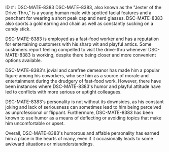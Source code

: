 ID # : DSC-MATE-8383
DSC-MATE-8383, also known as the "Jester of the Drive-Thru," is a young human male with spotted facial features and a penchant for wearing a short peak cap and nerd glasses. DSC-MATE-8383 also sports a gold earring and chain as well as constantly sucking on a candy stick. 

DSC-MATE-8383 is employed as a fast-food worker and has a reputation for entertaining customers with his sharp wit and playful antics. Some customers report feeling compelled to visit the drive-thru whenever DSC-MATE-8383 is working, despite there being closer and more convenient options available. 

DSC-MATE-8383's jovial and carefree demeanor has made him a popular figure among his coworkers, who see him as a source of morale and entertainment during the drudgery of fast-food work. However, there have been instances where DSC-MATE-8383's humor and playful attitude have led to conflicts with more serious or uptight colleagues. 

DSC-MATE-8383's personality is not without its downsides, as his constant joking and lack of seriousness can sometimes lead to him being perceived as unprofessional or flippant. Furthermore, DSC-MATE-8383 has been known to use humor as a means of deflecting or avoiding topics that make him uncomfortable or upset. 

Overall, DSC-MATE-8383's humorous and affable personality has earned him a place in the hearts of many, even if it occasionally leads to some awkward situations or misunderstandings.